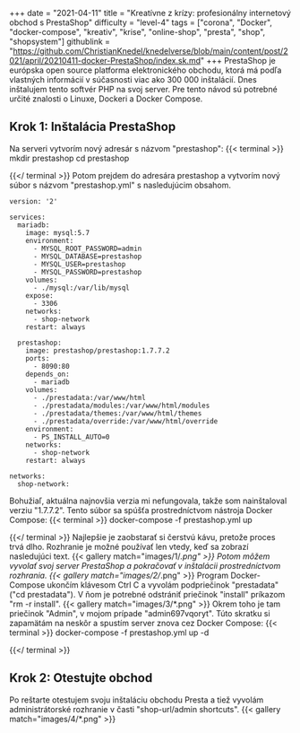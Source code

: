 +++
date = "2021-04-11"
title = "Kreatívne z krízy: profesionálny internetový obchod s PrestaShop"
difficulty = "level-4"
tags = ["corona", "Docker", "docker-compose", "kreativ", "krise", "online-shop", "presta", "shop", "shopsystem"]
githublink = "https://github.com/ChristianKnedel/knedelverse/blob/main/content/post/2021/april/20210411-docker-PrestaShop/index.sk.md"
+++
PrestaShop je európska open source platforma elektronického obchodu, ktorá má podľa vlastných informácií v súčasnosti viac ako 300 000 inštalácií. Dnes inštalujem tento softvér PHP na svoj server. Pre tento návod sú potrebné určité znalosti o Linuxe, Dockeri a Docker Compose.
## Krok 1: Inštalácia PrestaShop
Na serveri vytvorím nový adresár s názvom "prestashop":
{{< terminal >}}
mkdir prestashop
cd prestashop

{{</ terminal >}}
Potom prejdem do adresára prestashop a vytvorím nový súbor s názvom "prestashop.yml" s nasledujúcim obsahom.
```
version: '2'

services:
  mariadb:
    image: mysql:5.7
    environment:
      - MYSQL_ROOT_PASSWORD=admin
      - MYSQL_DATABASE=prestashop
      - MYSQL_USER=prestashop
      - MYSQL_PASSWORD=prestashop
    volumes:
      - ./mysql:/var/lib/mysql
    expose:
      - 3306
    networks:
      - shop-network
    restart: always

  prestashop:
    image: prestashop/prestashop:1.7.7.2
    ports:
      - 8090:80
    depends_on:
      - mariadb
    volumes:
      - ./prestadata:/var/www/html
      - ./prestadata/modules:/var/www/html/modules
      - ./prestadata/themes:/var/www/html/themes
      - ./prestadata/override:/var/www/html/override
    environment:
      - PS_INSTALL_AUTO=0
    networks:
      - shop-network
    restart: always

networks:
  shop-network:

```
Bohužiaľ, aktuálna najnovšia verzia mi nefungovala, takže som nainštaloval verziu "1.7.7.2". Tento súbor sa spúšťa prostredníctvom nástroja Docker Compose:
{{< terminal >}}
docker-compose -f prestashop.yml up

{{</ terminal >}}
Najlepšie je zaobstarať si čerstvú kávu, pretože proces trvá dlho. Rozhranie je možné používať len vtedy, keď sa zobrazí nasledujúci text.
{{< gallery match="images/1/*.png" >}}
Potom môžem vyvolať svoj server PrestaShop a pokračovať v inštalácii prostredníctvom rozhrania.
{{< gallery match="images/2/*.png" >}}
Program Docker-Compose ukončím klávesom Ctrl C a vyvolám podpriečinok "prestadata" ("cd prestadata"). V ňom je potrebné odstrániť priečinok "install" príkazom "rm -r install".
{{< gallery match="images/3/*.png" >}}
Okrem toho je tam priečinok "Admin", v mojom prípade "admin697vqoryt". Túto skratku si zapamätám na neskôr a spustím server znova cez Docker Compose:
{{< terminal >}}
docker-compose -f prestashop.yml up -d

{{</ terminal >}}

## Krok 2: Otestujte obchod
Po reštarte otestujem svoju inštaláciu obchodu Presta a tiež vyvolám administrátorské rozhranie v časti "shop-url/admin shortcuts".
{{< gallery match="images/4/*.png" >}}